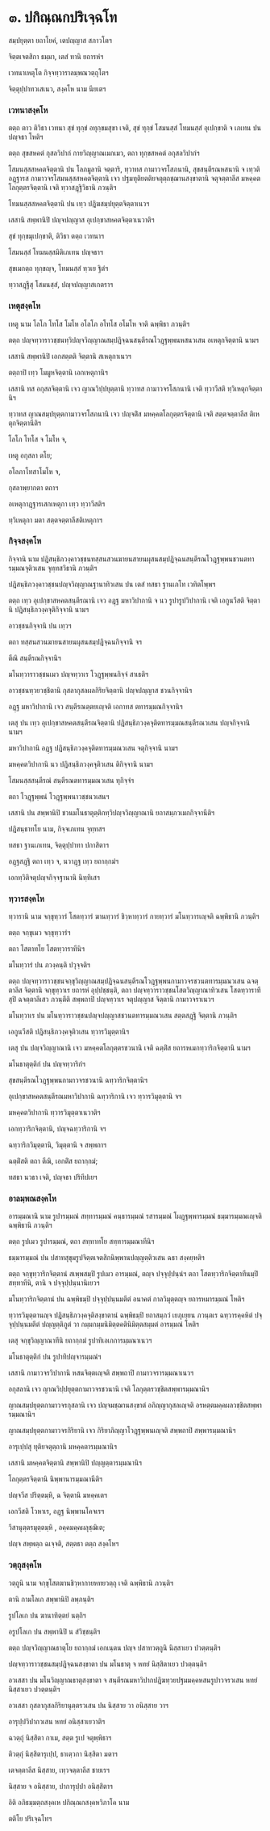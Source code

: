 <h1>๓. ปกิณฺณกปริเจฺฉโท</h1>
<p> สมฺปยุตฺตา ยถาโยคํ, เตปญฺญาส สภาวโตฯ</p>


จิตฺตเจตสิกา ธมฺมา, เตสํ ทานิ ยถารหํฯ  
</p>
  
<p> เวทนาเหตุโต กิจฺจทฺวาราลมฺพณวตฺถุโตฯ</p>


จิตฺตุปฺปาทวเสเนว, สงฺคโห นาม นียเตฯ  
</p>
  
<h3>เวทนาสงฺคโห</h3>
<p> ตตฺถ  ตาว ติวิธา เวทนา สุขํ ทุกฺขํ อทุกฺขมสุขา เจติ, สุขํ ทุกฺขํ โสมนสฺสํ โทมนสฺสํ อุเปกฺขาติ จ เภเทน ปน ปญฺจธา โหติฯ</p>


<p> ตตฺถ สุขสหคตํ กุสลวิปากํ กายวิญฺญาณเมกเมว, ตถา ทุกฺขสหคตํ อกุสลวิปากํฯ</p>


<p> โสมนสฺสสหคตจิตฺตานิ  ปน โลภมูลานิ จตฺตาริ, ทฺวาทส กามาวจรโสภนานิ, สุขสนฺตีรณหสนานิ จ เทฺวติ อฎฺฐารส กามาวจรโสมนสฺสสหคตจิตฺตานิ เจว ปฐมทุติยตติยจตุตฺถชฺฌานสงฺขาตานิ  จตุจตฺตาลีส มหคฺคตโลกุตฺตรจิตฺตานิ เจติ ทฺวาสฎฺฐิวิธานิ ภวนฺติฯ</p>


<p> โทมนสฺสสหคตจิตฺตานิ ปน เทฺว ปฎิฆสมฺปยุตฺตจิตฺตาเนวฯ</p>


<p> เสสานิ สพฺพานิปิ ปญฺจปญฺญาส อุเปกฺขาสหคตจิตฺตาเนวาติฯ</p>


<p> สุขํ ทุกฺขมุเปกฺขาติ, ติวิธา ตตฺถ เวทนาฯ</p>


โสมนสฺสํ โทมนสฺสมิติเภเทน ปญฺจธาฯ  
</p>
  
<p> สุขเมกตฺถ ทุกฺขญฺจ, โทมนสฺสํ ทฺวเย ฐิตํฯ</p>


ทฺวาสฎฺฐีสุ โสมนสฺสํ, ปญฺจปญฺญาสเกตราฯ  
</p>
  
<h3>เหตุสงฺคโห</h3>
<p>  เหตู นาม โลโภ โทโส โมโห อโลโภ อโทโส อโมโห จาติ ฉพฺพิธา ภวนฺติฯ</p>


<p> ตตฺถ ปญฺจทฺวาราวชฺชนทฺวิปญฺจวิญฺญาณสมฺปฎิจฺฉนสนฺตีรณโวฎฺฐพฺพนหสนวเสน อเหตุกจิตฺตานิ นามฯ</p>


<p> เสสานิ สพฺพานิปิ เอกสตฺตติ จิตฺตานิ สเหตุกาเนวฯ</p>


<p> ตตฺถาปิ เทฺว โมมูหจิตฺตานิ เอกเหตุกานิฯ</p>


<p> เสสานิ ทส อกุสลจิตฺตานิ เจว ญาณวิปฺปยุตฺตานิ ทฺวาทส กามาวจรโสภนานิ เจติ ทฺวาวีสติ ทฺวิเหตุกจิตฺตานิฯ</p>


<p> ทฺวาทส   ญาณสมฺปยุตฺตกามาวจรโสภนานิ เจว ปญฺจติํส มหคฺคตโลกุตฺตรจิตฺตานิ เจติ สตฺตจตฺตาลีส ติเหตุกจิตฺตานีติฯ</p>


<p> โลโภ โทโส จ โมโห จ,</p>


เหตู อกุสลา ตโย;  
  
อโลภาโทสาโมโห จ,  
  
กุสลาพฺยากตา ตถาฯ  
</p>
  
<p> อเหตุกาฎฺฐารเสกเหตุกา เทฺว ทฺวาวีสติฯ</p>


ทฺวิเหตุกา มตา สตฺตจตฺตาลีสติเหตุกาฯ  
</p>
  
<h3>กิจฺจสงฺคโห</h3>
<p>  กิจฺจานิ นาม ปฎิสนฺธิภวงฺคาวชฺชนทสฺสนสวนฆายนสายนผุสนสมฺปฎิจฺฉนสนฺตีรณโวฎฺฐพฺพนชวนตทารมฺมณจุติวเสน จุทฺทสวิธานิ ภวนฺติฯ</p>


<p> ปฎิสนฺธิภวงฺคาวชฺชนปญฺจวิญฺญาณฐานาทิวเสน ปน เตสํ ทสธา ฐานเภโท เวทิตโพฺพฯ</p>


<p> ตตฺถ เทฺว อุเปกฺขาสหคตสนฺตีรณานิ เจว อฎฺฐ มหาวิปากานิ จ นว รูปารูปวิปากานิ เจติ เอกูนวีสติ จิตฺตานิ ปฎิสนฺธิภวงฺคจุติกิจฺจานิ นามฯ</p>


<p> อาวชฺชนกิจฺจานิ ปน เทฺวฯ</p>


<p> ตถา ทสฺสนสวนฆายนสายนผุสนสมฺปฎิจฺฉนกิจฺจานิ จฯ</p>


<p> ตีณิ สนฺตีรณกิจฺจานิฯ</p>


<p> มโนทฺวาราวชฺชนเมว  ปญฺจทฺวาเร โวฎฺฐพฺพนกิจฺจํ สาเธติฯ</p>


<p> อาวชฺชนทฺวยวชฺชิตานิ กุสลากุสลผลกิริยจิตฺตานิ ปญฺจปญฺญาส ชวนกิจฺจานิฯ</p>


<p> อฎฺฐ  มหาวิปากานิ เจว สนฺตีรณตฺตยเญฺจติ เอกาทส ตทารมฺมณกิจฺจานิฯ</p>


<p> เตสุ ปน เทฺว อุเปกฺขาสหคตสนฺตีรณจิตฺตานิ ปฎิสนฺธิภวงฺคจุติตทารมฺมณสนฺตีรณวเสน ปญฺจกิจฺจานิ นามฯ</p>


<p> มหาวิปากานิ อฎฺฐ ปฎิสนฺธิภวงฺคจุติตทารมฺมณวเสน จตุกิจฺจานิ นามฯ</p>


<p> มหคฺคตวิปากานิ นว ปฎิสนฺธิภวงฺคจุติวเสน ติกิจฺจานิ นามฯ</p>


<p> โสมนสฺสสนฺตีรณํ สนฺตีรณตทารมฺมณวเสน ทุกิจฺจํฯ</p>


<p> ตถา โวฎฺฐพฺพนํ โวฎฺฐพฺพนาวชฺชนวเสนฯ</p>


<p> เสสานิ ปน สพฺพานิปิ ชวนมโนธาตุตฺติกทฺวิปญฺจวิญฺญาณานิ ยถาสมฺภวเมกกิจฺจานีติฯ</p>


<p> ปฎิสนฺธาทโย นาม, กิจฺจเภเทน จุทฺทสฯ</p>


ทสธา ฐานเภเทน, จิตฺตุปฺปาทา ปกาสิตาฯ  
</p>
  
<p> อฎฺฐสฎฺฐิ ตถา เทฺว จ, นวาฎฺฐ เทฺว ยถากฺกมํฯ</p>


เอกทฺวิติจตุปญฺจกิจฺจฐานานิ นิทฺทิเสฯ  
</p>
  
<h3>ทฺวารสงฺคโห</h3>
<p>   ทฺวารานิ นาม จกฺขุทฺวารํ โสตทฺวารํ ฆานทฺวารํ ชิวฺหาทฺวารํ กายทฺวารํ มโนทฺวารเญฺจติ ฉพฺพิธานิ ภวนฺติฯ</p>


<p> ตตฺถ จกฺขุเมว จกฺขุทฺวารํฯ</p>


<p> ตถา โสตาทโย โสตทฺวาราทีนิฯ</p>


<p> มโนทฺวารํ  ปน ภวงฺคนฺติ ปวุจฺจติฯ</p>


<p> ตตฺถ ปญฺจทฺวาราวชฺชนจกฺขุวิญฺญาณสมฺปฎิจฺฉนสนฺตีรณโวฎฺฐพฺพนกามาวจรชวนตทารมฺมณวเสน ฉจตฺตาลีส จิตฺตานิ จกฺขุทฺวาเร ยถารหํ อุปฺปชฺชนฺติ, ตถา ปญฺจทฺวาราวชฺชนโสตวิญฺญาณาทิวเสน โสตทฺวาราทีสุปิ ฉจตฺตาลีเสว ภวนฺตีติ สพฺพถาปิ ปญฺจทฺวาเร จตุปญฺญาส จิตฺตานิ กามาวจราเนวฯ</p>


<p> มโนทฺวาเร ปน มโนทฺวาราวชฺชนปญฺจปญฺญาสชวนตทารมฺมณวเสน สตฺตสฎฺฐิ จิตฺตานิ ภวนฺติฯ</p>


<p> เอกูนวีสติ ปฎิสนฺธิภวงฺคจุติวเสน ทฺวารวิมุตฺตานิฯ</p>


<p> เตสุ ปน ปญฺจวิญฺญาณานิ เจว มหคฺคตโลกุตฺตรชวนานิ เจติ ฉตฺติํส ยถารหเมกทฺวาริกจิตฺตานิ นามฯ</p>


<p> มโนธาตุตฺติกํ ปน ปญฺจทฺวาริกํฯ</p>


<p> สุขสนฺตีรณโวฎฺฐพฺพนกามาวจรชวนานิ ฉทฺวาริกจิตฺตานิฯ</p>


<p> อุเปกฺขาสหคตสนฺตีรณมหาวิปากานิ  ฉทฺวาริกานิ เจว ทฺวารวิมุตฺตานิ จฯ</p>


<p> มหคฺคตวิปากานิ ทฺวารวิมุตฺตาเนวาติฯ</p>


<p> เอกทฺวาริกจิตฺตานิ, ปญฺจฉทฺวาริกานิ จฯ</p>


ฉทฺวาริกวิมุตฺตานิ, วิมุตฺตานิ จ สพฺพถาฯ  
</p>
  
<p>
ฉตฺติํสติ ตถา ตีณิ, เอกติํส ยถากฺกมํ;  
  
ทสธา นวธา เจติ, ปญฺจธา ปริทีปเยฯ  
</p>
  
<h3>อาลมฺพณสงฺคโห</h3>
<p>   อารมฺมณานิ นาม รูปารมฺมณํ สทฺทารมฺมณํ คนฺธารมฺมณํ รสารมฺมณํ โผฎฺฐพฺพารมฺมณํ ธมฺมารมฺมณเญฺจติ ฉพฺพิธานิ ภวนฺติฯ</p>


<p> ตตฺถ รูปเมว รูปารมฺมณํ, ตถา สทฺทาทโย สทฺทารมฺมณาทีนิฯ</p>


<p> ธมฺมารมฺมณํ ปน ปสาทสุขุมรูปจิตฺตเจตสิกนิพฺพานปญฺญตฺติวเสน ฉธา สงฺคยฺหติฯ</p>


<p> ตตฺถ จกฺขุทฺวาริกจิตฺตานํ สเพฺพสมฺปิ รูปเมว อารมฺมณํ, ตญฺจ ปจฺจุปฺปนฺนํฯ ตถา โสตทฺวาริกจิตฺตาทีนมฺปิ สทฺทาทีนิ, ตานิ จ ปจฺจุปฺปนฺนานิเยวฯ</p>


<p> มโนทฺวาริกจิตฺตานํ ปน ฉพฺพิธมฺปิ ปจฺจุปฺปนฺนมตีตํ อนาคตํ กาลวิมุตฺตญฺจ ยถารหมารมฺมณํ โหติฯ</p>


<p> ทฺวารวิมุตฺตานญฺจ ปฎิสนฺธิภวงฺคจุติสงฺขาตานํ ฉพฺพิธมฺปิ ยถาสมฺภวํ เยภุเยฺยน ภวนฺตเร  ฉทฺวารคฺคหิตํ ปจฺจุปฺปนฺนมตีตํ ปญฺญตฺติภูตํ วา กมฺมกมฺมนิมิตฺตคตินิมิตฺตสมฺมตํ อารมฺมณํ โหติฯ</p>


<p> เตสุ จกฺขุวิญฺญาณาทีนิ ยถากฺกมํ รูปาทิเอเกการมฺมณาเนวฯ</p>


<p> มโนธาตุตฺติกํ ปน รูปาทิปญฺจารมฺมณํฯ</p>


<p> เสสานิ กามาวจรวิปากานิ หสนจิตฺตเญฺจติ สพฺพถาปิ กามาวจรารมฺมณาเนวฯ</p>


<p> อกุสลานิ เจว ญาณวิปฺปยุตฺตกามาวจรชวนานิ เจติ โลกุตฺตรวชฺชิตสพฺพารมฺมณานิฯ</p>


<p> ญาณสมฺปยุตฺตกามาวจรกุสลานิ  เจว ปญฺจมชฺฌานสงฺขาตํ อภิญฺญากุสลเญฺจติ อรหตฺตมคฺคผลวชฺชิตสพฺพารมฺมณานิฯ</p>


<p> ญาณสมฺปยุตฺตกามาวจรกิริยานิ เจว กิริยาภิญฺญาโวฎฺฐพฺพนเญฺจติ สพฺพถาปิ สพฺพารมฺมณานิฯ</p>


<p> อารุเปฺปสุ ทุติยจตุตฺถานิ มหคฺคตารมฺมณานิฯ</p>


<p> เสสานิ มหคฺคตจิตฺตานิ สพฺพานิปิ ปญฺญตฺตารมฺมณานิฯ</p>


<p> โลกุตฺตรจิตฺตานิ นิพฺพานารมฺมณานีติฯ</p>


<p> ปญฺจวีส ปริตฺตมฺหิ, ฉ จิตฺตานิ มหคฺคเตฯ</p>


เอกวีสติ โวหาเร, อฎฺฐ นิพฺพานโคจเรฯ  
</p>
  
<p>
วีสานุตฺตรมุตฺตมฺหิ  
, อคฺคมคฺคผลุชฺฌิเต;  
  
ปญฺจ สพฺพตฺถ ฉเจฺจติ, สตฺตธา ตตฺถ สงฺคโหฯ  
</p>
  
<h3>วตฺถุสงฺคโห</h3>
<p>  วตฺถูนิ นาม จกฺขุโสตฆานชิวฺหากายหทยวตฺถุ เจติ ฉพฺพิธานิ ภวนฺติฯ</p>


<p> ตานิ กามโลเก สพฺพานิปิ ลพฺภนฺติฯ</p>


<p> รูปโลเก ปน ฆานาทิตฺตยํ นตฺถิฯ</p>


<p> อรูปโลเก ปน สพฺพานิปิ น สํวิชฺชนฺติฯ</p>


<p> ตตฺถ ปญฺจวิญฺญาณธาตุโย ยถากฺกมํ เอกเนฺตน ปญฺจ ปสาทวตฺถูนิ นิสฺสาเยว ปวตฺตนฺติฯ</p>


<p> ปญฺจทฺวาราวชฺชนสมฺปฎิจฺฉนสงฺขาตา ปน มโนธาตุ จ หทยํ นิสฺสิตาเยว ปวตฺตนฺติฯ</p>


<p> อวเสสา  ปน มโนวิญฺญาณธาตุสงฺขาตา จ สนฺตีรณมหาวิปากปฎิฆทฺวยปฐมมคฺคหสนรูปาวจรวเสน หทยํ นิสฺสาเยว ปวตฺตนฺติฯ</p>


<p> อวเสสา กุสลากุสลกิริยานุตฺตรวเสน ปน นิสฺสาย วา อนิสฺสาย วาฯ</p>


<p> อารุปฺปวิปากวเสน หทยํ อนิสฺสาเยวาติฯ</p>


<p> ฉวตฺถุํ  นิสฺสิตา กาเม, สตฺต รูเป จตุพฺพิธาฯ</p>


ติวตฺถุํ นิสฺสิตารุเปฺป, ธาเตฺวกา นิสฺสิตา มตาฯ  
</p>
  
<p> เตจตฺตาลีส นิสฺสาย, เทฺวจตฺตาลีส ชายเรฯ</p>


นิสฺสาย จ อนิสฺสาย, ปาการุปฺปา อนิสฺสิตาฯ  
</p>
  
อิติ อภิธมฺมตฺถสงฺคเห ปกิณฺณกสงฺคหวิภาโค นาม  
</p>
  
ตติโย ปริเจฺฉโทฯ  
</p>
  
  
  
  
  